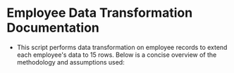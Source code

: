 # **Employee Data Transformation Documentation**


* This script performs data transformation on employee records to extend each employee's data to 15 rows. Below is a concise overview of the methodology and assumptions used:

